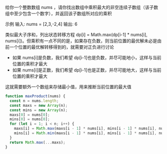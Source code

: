 给你一个整数数组 nums ，请你找出数组中乘积最大的非空连续子数组（该子数组中至少包含一个数字），并返回该子数组所对应的乘积

示例
输入: nums = [2,3,-2,4]
输出: 6

类似最大子序和，列出状态转移方程 dp[i] = Math.max(dp[i-1] \* nums[i], nums[i])。但乘积有一点不同的是，如果存在负数，则当前位置的最优解未必是由前一个位置的最优解转移得到的，就需要对正负进行讨论

- 如果 nums[i]是负数，我们希望 dp[i-1]也是负数，并尽可能地小，这样与当前位置的乘积才最大
- 如果 nums[i]是正数，我们希望 dp[i-1]也是正数，并尽可能地大，这样与当前位置的乘积才最大

这就需要额外一个数组来存储最小值，用来推断当前位置的最大值

```js
function maxProduct(nums) {
  const n = nums.length;
  const maxs = new Array(n);
  const mins = new Array(n);
  maxs[0] = nums[0];
  mins[0] = nums[0];
  for (let i = 1; i < n; i++) {
    maxs[i] = Math.max(maxs[i - 1] * nums[i], mins[i - 1] * nums[i], nums[i]);
    mins[i] = Math.min(maxs[i - 1] * nums[i], mins[i - 1] * nums[i], nums[i]);
  }
  return Math.max(...maxs);
}
```

